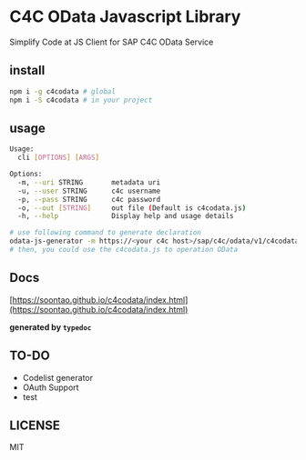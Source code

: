 # C4C OData Javascript Library

Simplify Code at JS Client for SAP C4C OData Service

## install

```bash
npm i -g c4codata # global
npm i -S c4codata # in your project
```

## usage

```bash
Usage:
  cli [OPTIONS] [ARGS]

Options:
  -m, --uri STRING       metadata uri
  -u, --user STRING      c4c username
  -p, --pass STRING      c4c password
  -o, --out [STRING]     out file (Default is c4codata.js)
  -h, --help             Display help and usage details
```

```bash
# use following command to generate declaration
odata-js-generator -m https://<your c4c host>/sap/c4c/odata/v1/c4codata/$metadata?sap-label=true -u <your c4c user> -p <your c4c password>
# then, you could use the c4codata.js to operation OData
```

## Docs

[https://soontao.github.io/c4codata/index.html](https://soontao.github.io/c4codata/index.html)

**generated by `typedoc`**

## TO-DO

* Codelist generator
* OAuth Support
* test

## LICENSE

MIT
